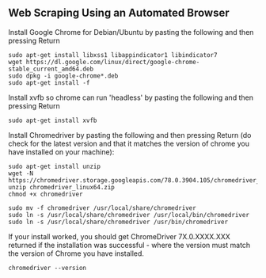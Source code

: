 ## Web Scraping Using an Automated Browser

Install Google Chrome for Debian/Ubuntu by pasting the following and then pressing Return

```{bash}
sudo apt-get install libxss1 libappindicator1 libindicator7
wget https://dl.google.com/linux/direct/google-chrome-stable_current_amd64.deb
sudo dpkg -i google-chrome*.deb
sudo apt-get install -f
```

Install xvfb so chrome can run 'headless' by pasting the following and then pressing Return

```{bash}
sudo apt-get install xvfb
```

Install Chromedriver by pasting the following and then pressing Return (do check for the latest version and that it matches the version of chrome you have installed on your machine):

```{bash}
sudo apt-get install unzip 
wget -N https://chromedriver.storage.googleapis.com/78.0.3904.105/chromedriver_linux64.zip
unzip chromedriver_linux64.zip
chmod +x chromedriver

sudo mv -f chromedriver /usr/local/share/chromedriver
sudo ln -s /usr/local/share/chromedriver /usr/local/bin/chromedriver
sudo ln -s /usr/local/share/chromedriver /usr/bin/chromedriver
```

If your install worked, you should get ChromeDriver 7X.0.XXXX.XXX returned if the installation was successful - where the version must match the version of Chrome you have installed.

```{bash}
chromedriver --version
```